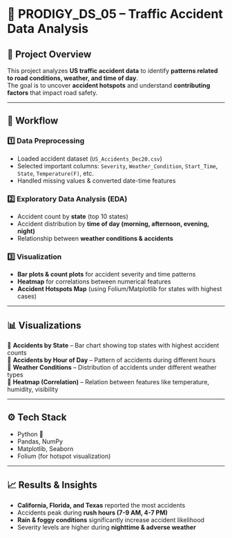 # 📌 PRODIGY_DS_05 – Traffic Accident Data Analysis  

## 🌟 Project Overview  
This project analyzes **US traffic accident data** to identify **patterns related to road conditions, weather, and time of day**.  
The goal is to uncover **accident hotspots** and understand **contributing factors** that impact road safety.  

---

## 🚀 Workflow  

### 1️⃣ Data Preprocessing  
- Loaded accident dataset (`US_Accidents_Dec20.csv`)  
- Selected important columns: `Severity`, `Weather_Condition`, `Start_Time`, `State`, `Temperature(F)`, etc.  
- Handled missing values & converted date-time features  

### 2️⃣ Exploratory Data Analysis (EDA)  
- Accident count by **state** (top 10 states)  
- Accident distribution by **time of day (morning, afternoon, evening, night)**  
- Relationship between **weather conditions & accidents**  

### 3️⃣ Visualization  
- **Bar plots & count plots** for accident severity and time patterns  
- **Heatmap** for correlations between numerical features  
- **Accident Hotspots Map** (using Folium/Matplotlib for states with highest cases)  

---

## 📊 Visualizations  
📌 **Accidents by State** – Bar chart showing top states with highest accident counts  
📌 **Accidents by Hour of Day** – Pattern of accidents during different hours  
📌 **Weather Conditions** – Distribution of accidents under different weather types  
📌 **Heatmap (Correlation)** – Relation between features like temperature, humidity, visibility  

---

## ⚙️ Tech Stack  
- Python 🐍  
- Pandas, NumPy  
- Matplotlib, Seaborn  
- Folium (for hotspot visualization)  

---

## 📈 Results & Insights  
- **California, Florida, and Texas** reported the most accidents  
- Accidents peak during **rush hours (7-9 AM, 4-7 PM)**  
- **Rain & foggy conditions** significantly increase accident likelihood  
- Severity levels are higher during **nighttime & adverse weather**  
